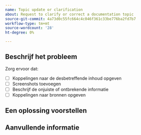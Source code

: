 ```yaml
---
name: Topic update or clarification
about: Request to clarify or correct a documentation topic
source-git-commit: 4a73d0c55fc664c4c046f361c33be776ba2fd7b7
workflow-type: tm+mt
source-wordcount: '28'
ht-degree: 0%

---
```



## Beschrijf het probleem

<!-- (REQUIRED) Describe the missing or incorrect content. What needs clarification? What needs a correction? Provide as much detail and resources as you can. -->

Zorg ervoor dat:

- [ ] Koppelingen naar de desbetreffende inhoud opgeven
- [ ] Screenshots toevoegen
- [ ] Beschrijf de onjuiste of ontbrekende informatie
- [ ] Koppelingen naar bronnen opgeven

## Een oplossing voorstellen

<!-- (OPTIONAL) What would a solution for this issue look like? -->

## Aanvullende informatie

<!-- Thank you for taking the time to report the issue. -->
